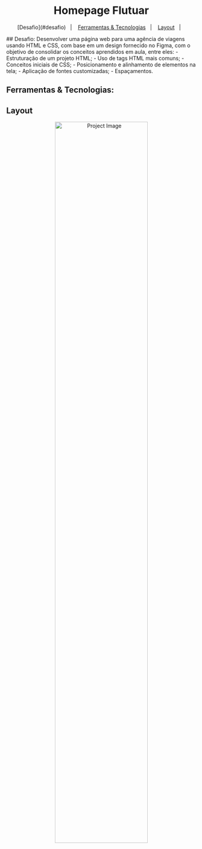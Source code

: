 <h1 align="center"> Homepage Flutuar </h1>

<p align="center">
  [Desafio](#desafio)&nbsp;&nbsp;&nbsp;|&nbsp;&nbsp;&nbsp;
  <a href="#-ferramentas-&-Tecnologias">Ferramentas & Tecnologias</a>&nbsp;&nbsp;&nbsp;|&nbsp;&nbsp;&nbsp;
  <a href="#-layout">Layout</a>&nbsp;&nbsp;&nbsp;|&nbsp;&nbsp;&nbsp;
  
</p>
<a id="desafio"></a>
## Desafio:
Desenvolver uma página web para uma agência de viagens usando HTML e CSS, com base em um design fornecido no Figma, 
com o objetivo de consolidar os conceitos aprendidos em aula, entre eles: 
- Estruturação de um projeto HTML;
- Uso de tags HTML mais comuns;
- Conceitos iniciais de CSS;
- Posicionamento e alinhamento de elementos na tela;
- Aplicação de fontes customizadas;
- Espaçamentos.

## Ferramentas & Tecnologias:

## Layout
<p align="center">
<img width="70%" src="https://imgur.com/a/Yzslid9" alt="Project Image"/>
</p>
